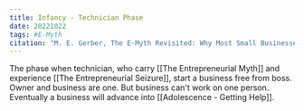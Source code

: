 ```yaml
---
title: Infancy - Technician Phase
date: 20221022
tags: #E-Myth
citation: "M. E. Gerber, The E-Myth Revisited: Why Most Small Businesses Don’t Work and What to Do About It. Harper Collins, 2009."
---
```

The phase when technician, who carry [[The Entrepreneurial Myth]] and experience [[The Entrepreneurial Seizure]], start a business free from boss. Owner and business are one. But business can't work on one person. Eventually a business will advance into [[Adolescence - Getting Help]].